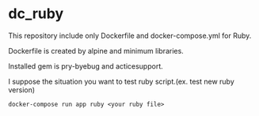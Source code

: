 # dc_ruby
This repository include only Dockerfile and docker-compose.yml for Ruby.

Dockerfile is created by alpine and minimum libraries.

Installed gem is pry-byebug and acticesupport.

I suppose the situation you want to test ruby script.(ex. test new ruby version)

    docker-compose run app ruby <your ruby file>

